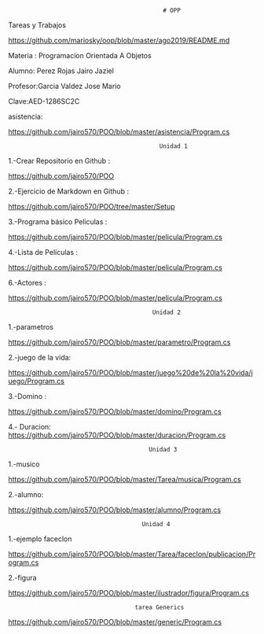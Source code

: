                                                 # OPP 

Tareas y Trabajos

https://github.com/mariosky/oop/blob/master/ago2019/README.md


Materia : Programacion Orientada A Objetos

Alumno: Perez Rojas Jairo Jaziel

Profesor:Garcia Valdez Jose Mario

Clave:AED-1286SC2C


asistencia:

https://github.com/jairo570/POO/blob/master/asistencia/Program.cs

                                               Unidad 1 
1.-Crear Repositorio en Github :


https://github.com/jairo570/POO


2.-Ejercicio de Markdown en Github : 


https://github.com/jairo570/POO/tree/master/Setup


3.-Programa básico Peliculas :


https://github.com/jairo570/POO/blob/master/pelicula/Program.cs


4.-Lista de Películas  :


https://github.com/jairo570/POO/blob/master/pelicula/Program.cs


6.-Actores :


https://github.com/jairo570/POO/blob/master/pelicula/Program.cs

                                             Unidad 2

1.-parametros 

https://github.com/jairo570/POO/blob/master/parametro/Program.cs

2.-juego de la vida:

https://github.com/jairo570/POO/blob/master/juego%20de%20la%20vida/juego/Program.cs

3.-Domino :

https://github.com/jairo570/POO/blob/master/domino/Program.cs

4.- Duracion:
https://github.com/jairo570/POO/blob/master/duracion/Program.cs
  
                                            Unidad 3
1.-musico


 https://github.com/jairo570/POO/blob/master/Tarea/musica/Program.cs




2.-alumno:

https://github.com/jairo570/POO/blob/master/alumno/Program.cs

                                          Unidad 4

1.-ejemplo faceclon

https://github.com/jairo570/POO/blob/master/Tarea/faceclon/publicacion/Program.cs

2.-figura

https://github.com/jairo570/POO/blob/master/ilustrador/figura/Program.cs


                                        tarea Generics

https://github.com/jairo570/POO/blob/master/generic/Program.cs

